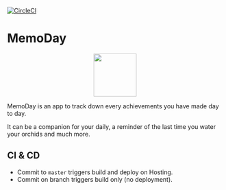 [![CircleCI](https://circleci.com/gh/xebia-france/memoday.svg?style=svg)](https://circleci.com/gh/xebia-france/memoday)

# MemoDay

<p align="center">
  <img src="https://memoday-e29ea.firebaseapp.com/img/icons/favicon-196x196.png" width="100px"/>
</p>

MemoDay is an app to track down every achievements you have made day to day.

It can be a companion for your daily, a reminder of the last time you water your orchids and much more.

## CI & CD
* Commit to `master` triggers build and deploy on Hosting.
* Commit on branch triggers build only (no deployment).
